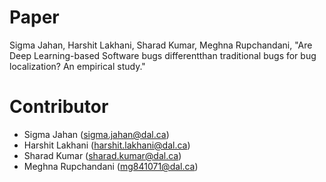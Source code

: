 # Paper
Sigma Jahan, Harshit Lakhani, Sharad Kumar, Meghna Rupchandani, "Are Deep Learning-based Software bugs differentthan traditional bugs for bug localization? An empirical study."



# Contributor
- Sigma Jahan (sigma.jahan@dal.ca)
- Harshit Lakhani (harshit.lakhani@dal.ca)
- Sharad Kumar (sharad.kumar@dal.ca)
- Meghna Rupchandani (mg841071@dal.ca)
